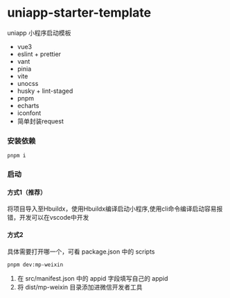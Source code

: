 # uniapp-starter-template

uniapp 小程序启动模板

- vue3
- eslint + prettier
- vant
- pinia
- vite
- unocss
- husky + lint-staged
- pnpm
- echarts
- iconfont
- 简单封装request

### 安装依赖

```
pnpm i
```

### 启动

#### 方式1（推荐）
将项目导入至Hbuildx，使用Hbuildx编译启动小程序,使用cli命令编译启动容易报错，开发可以在vscode中开发


#### 方式2
具体需要打开哪一个，可看 package.json 中的 scripts

```
pnpm dev:mp-weixin
```
1. 在 src/manifest.json 中的 appid 字段填写自己的 appid
2. 将 dist/mp-weixin 目录添加进微信开发者工具


